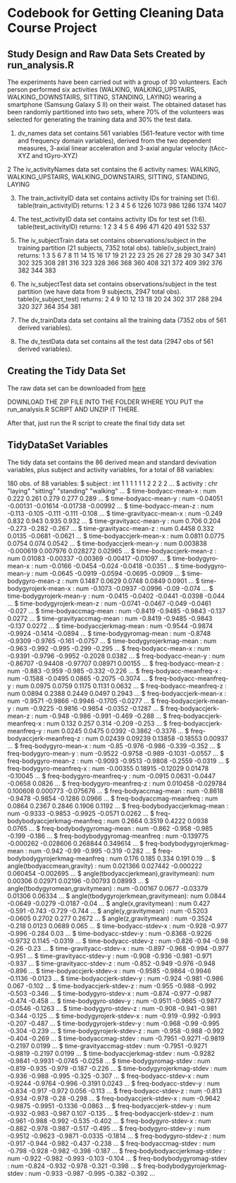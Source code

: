 # Codebook for Getting Cleaning Data Course Project 

## Study Design and Raw Data Sets Created by run_analysis.R

The experiments have been carried out with a group of 30 volunteers. Each person performed six activities (WALKING, WALKING_UPSTAIRS, WALKING_DOWNSTAIRS, SITTING, STANDING, LAYING) wearing a smartphone (Samsung Galaxy S II) on their waist. The obtained dataset has been randomly partitioned into two sets, where 70% of the volunteers was selected for generating the training data and 30% the test data. 

1. dv_names data set contains 561 variables (561-feature vector with time and frequency domain variables), derived from the two dependent measures, 3-axial linear acceleration and 3-axial angular velocity (tAcc-XYZ and tGyro-XYZ)

2 The iv_activityNames data set contains the 6 activity names: WALKING, WALKING_UPSTAIRS, WALKING_DOWNSTAIRS, SITTING, STANDING, LAYING 

3. The train_activityID data set contains activity IDs for training set (1:6). table(train_activityID) returns:
1    2     3   4    5    6 
1226 1073  986 1286 1374 1407 

4. The test_activityID data set contains activity IDs for test set (1:6). table(test_activityID) returns:
1   2   3   4   5   6 
496 471 420 491 532 537

5. The iv_subjectTrain data set contains observations/subject in the training partition (21 subjects, 7352 total obs). table(iv_subject_train) returns:
1   3   5   6   7   8   11  14  15  16  17  19  21  22  23  25  26  27  28  29  30 
347 341 302 325 308 281 316 323 328 366 368 360 408 321 372 409 392 376 382 344 383

6. The iv_subjectTest data set contains observations/subject in the test partition (we have data from 9 subjects, 2947 total obs). table(iv_subject_test) returns:
2   4   9   10  12  13  18  20  24 
302 317 288 294 320 327 364 354 381

7. The dv_trainData data set contains all the training data (7352 obs of 561 derived variables).

8. The dv_testData data set contains all the test data (2947 obs of 561 derived variables).

## Creating the Tidy Data Set

The raw data set can be downloaded from [here](https://d396qusza40orc.cloudfront.net/getdata%2Fprojectfiles%2FUCI%20HAR%20Dataset.zip) 

DOWNLOAD THE ZIP FILE INTO THE FOLDER WHERE YOU PUT the run_analysis.R SCRIPT AND UNZIP IT THERE.

After that, just run the R script to create the final tidy data set

## TidyDataSet Variables

The tidy data set contains the  86 derived mean and standard devivation variables, plus subject and activity variables, for a total of 88 variables:

180 obs. of  88 variables:
 $ subject                             : int  1 1 1 1 1 1 2 2 2 2 ...
 $ activity                            : chr  "laying" "sitting" "standing" "walking" ...
 $ time-bodyacc-mean-x                 : num  0.222 0.261 0.279 0.277 0.289 ...
 $ time-bodyacc-mean-y                 : num  -0.04051 -0.00131 -0.01614 -0.01738 -0.00992 ...
 $ time-bodyacc-mean-z                 : num  -0.113 -0.105 -0.111 -0.111 -0.108 ...
 $ time-gravityacc-mean-x              : num  -0.249 0.832 0.943 0.935 0.932 ...
 $ time-gravityacc-mean-y              : num  0.706 0.204 -0.273 -0.282 -0.267 ...
 $ time-gravityacc-mean-z              : num  0.4458 0.332 0.0135 -0.0681 -0.0621 ...
 $ time-bodyaccjerk-mean-x             : num  0.0811 0.0775 0.0754 0.074 0.0542 ...
 $ time-bodyaccjerk-mean-y             : num  0.003838 -0.000619 0.007976 0.028272 0.02965 ...
 $ time-bodyaccjerk-mean-z             : num  0.01083 -0.00337 -0.00369 -0.00417 -0.01097 ...
 $ time-bodygyro-mean-x                : num  -0.0166 -0.0454 -0.024 -0.0418 -0.0351 ...
 $ time-bodygyro-mean-y                : num  -0.0645 -0.0919 -0.0594 -0.0695 -0.0909 ...
 $ time-bodygyro-mean-z                : num  0.1487 0.0629 0.0748 0.0849 0.0901 ...
 $ time-bodygyrojerk-mean-x            : num  -0.1073 -0.0937 -0.0996 -0.09 -0.074 ...
 $ time-bodygyrojerk-mean-y            : num  -0.0415 -0.0402 -0.0441 -0.0398 -0.044 ...
 $ time-bodygyrojerk-mean-z            : num  -0.0741 -0.0467 -0.049 -0.0461 -0.027 ...
 $ time-bodyaccmag-mean                : num  -0.8419 -0.9485 -0.9843 -0.137 0.0272 ...
 $ time-gravityaccmag-mean             : num  -0.8419 -0.9485 -0.9843 -0.137 0.0272 ...
 $ time-bodyaccjerkmag-mean            : num  -0.9544 -0.9874 -0.9924 -0.1414 -0.0894 ...
 $ time-bodygyromag-mean               : num  -0.8748 -0.9309 -0.9765 -0.161 -0.0757 ...
 $ time-bodygyrojerkmag-mean           : num  -0.963 -0.992 -0.995 -0.299 -0.295 ...
 $ freq-bodyacc-mean-x                 : num  -0.9391 -0.9796 -0.9952 -0.2028 0.0382 ...
 $ freq-bodyacc-mean-y                 : num  -0.86707 -0.94408 -0.97707 0.08971 0.00155 ...
 $ freq-bodyacc-mean-z                 : num  -0.883 -0.959 -0.985 -0.332 -0.226 ...
 $ freq-bodyacc-meanfreq-x             : num  -0.1588 -0.0495 0.0865 -0.2075 -0.3074 ...
 $ freq-bodyacc-meanfreq-y             : num  0.0975 0.0759 0.1175 0.1131 0.0632 ...
 $ freq-bodyacc-meanfreq-z             : num  0.0894 0.2388 0.2449 0.0497 0.2943 ...
 $ freq-bodyaccjerk-mean-x             : num  -0.9571 -0.9866 -0.9946 -0.1705 -0.0277 ...
 $ freq-bodyaccjerk-mean-y             : num  -0.9225 -0.9816 -0.9854 -0.0352 -0.1287 ...
 $ freq-bodyaccjerk-mean-z             : num  -0.948 -0.986 -0.991 -0.469 -0.288 ...
 $ freq-bodyaccjerk-meanfreq-x         : num  0.132 0.257 0.314 -0.209 -0.253 ...
 $ freq-bodyaccjerk-meanfreq-y         : num  0.0245 0.0475 0.0392 -0.3862 -0.3376 ...
 $ freq-bodyaccjerk-meanfreq-z         : num  0.02439 0.09239 0.13858 -0.18553 0.00937 ...
 $ freq-bodygyro-mean-x                : num  -0.85 -0.976 -0.986 -0.339 -0.352 ...
 $ freq-bodygyro-mean-y                : num  -0.9522 -0.9758 -0.989 -0.1031 -0.0557 ...
 $ freq-bodygyro-mean-z                : num  -0.9093 -0.9513 -0.9808 -0.2559 -0.0319 ...
 $ freq-bodygyro-meanfreq-x            : num  -0.00355 0.18915 -0.12029 0.01478 -0.10045 ...
 $ freq-bodygyro-meanfreq-y            : num  -0.0915 0.0631 -0.0447 -0.0658 0.0826 ...
 $ freq-bodygyro-meanfreq-z            : num  0.010458 -0.029784 0.100608 0.000773 -0.075676 ...
 $ freq-bodyaccmag-mean                : num  -0.8618 -0.9478 -0.9854 -0.1286 0.0966 ...
 $ freq-bodyaccmag-meanfreq            : num  0.0864 0.2367 0.2846 0.1906 0.1192 ...
 $ freq-bodybodyaccjerkmag-mean        : num  -0.9333 -0.9853 -0.9925 -0.0571 0.0262 ...
 $ freq-bodybodyaccjerkmag-meanfreq    : num  0.2664 0.3519 0.4222 0.0938 0.0765 ...
 $ freq-bodybodygyromag-mean           : num  -0.862 -0.958 -0.985 -0.199 -0.186 ...
 $ freq-bodybodygyromag-meanfreq       : num  -0.139775 -0.000262 -0.028606 0.268844 0.349614 ...
 $ freq-bodybodygyrojerkmag-mean       : num  -0.942 -0.99 -0.995 -0.319 -0.282 ...
 $ freq-bodybodygyrojerkmag-meanfreq   : num  0.176 0.185 0.334 0.191 0.19 ...
 $ angle(tbodyaccmean,gravity)         : num  0.021366 0.027442 -0.000222 0.060454 -0.002695 ...
 $ angle(tbodyaccjerkmean),gravitymean): num  0.00306 0.02971 0.02196 -0.00793 0.08993 ...
 $ angle(tbodygyromean,gravitymean)    : num  -0.00167 0.0677 -0.03379 0.01306 0.06334 ...
 $ angle(tbodygyrojerkmean,gravitymean): num  0.0844 -0.0649 -0.0279 -0.0187 -0.04 ...
 $ angle(x,gravitymean)                : num  0.427 -0.591 -0.743 -0.729 -0.744 ...
 $ angle(y,gravitymean)                : num  -0.5203 -0.0605 0.2702 0.277 0.2672 ...
 $ angle(z,gravitymean)                : num  -0.3524 -0.218 0.0123 0.0689 0.065 ...
 $ time-bodyacc-stdev-x                : num  -0.928 -0.977 -0.996 -0.284 0.03 ...
 $ time-bodyacc-stdev-y                : num  -0.8368 -0.9226 -0.9732 0.1145 -0.0319 ...
 $ time-bodyacc-stdev-z                : num  -0.826 -0.94 -0.98 -0.26 -0.23 ...
 $ time-gravityacc-stdev-x             : num  -0.897 -0.968 -0.994 -0.977 -0.951 ...
 $ time-gravityacc-stdev-y             : num  -0.908 -0.936 -0.981 -0.971 -0.937 ...
 $ time-gravityacc-stdev-z             : num  -0.852 -0.949 -0.976 -0.948 -0.896 ...
 $ time-bodyaccjerk-stdev-x            : num  -0.9585 -0.9864 -0.9946 -0.1136 -0.0123 ...
 $ time-bodyaccjerk-stdev-y            : num  -0.924 -0.981 -0.986 0.067 -0.102 ...
 $ time-bodyaccjerk-stdev-z            : num  -0.955 -0.988 -0.992 -0.503 -0.346 ...
 $ time-bodygyro-stdev-x               : num  -0.874 -0.977 -0.987 -0.474 -0.458 ...
 $ time-bodygyro-stdev-y               : num  -0.9511 -0.9665 -0.9877 -0.0546 -0.1263 ...
 $ time-bodygyro-stdev-z               : num  -0.908 -0.941 -0.981 -0.344 -0.125 ...
 $ time-bodygyrojerk-stdev-x           : num  -0.919 -0.992 -0.993 -0.207 -0.487 ...
 $ time-bodygyrojerk-stdev-y           : num  -0.968 -0.99 -0.995 -0.304 -0.239 ...
 $ time-bodygyrojerk-stdev-z           : num  -0.958 -0.988 -0.992 -0.404 -0.269 ...
 $ time-bodyaccmag-stdev               : num  -0.7951 -0.9271 -0.9819 -0.2197 0.0199 ...
 $ time-gravityaccmag-stdev            : num  -0.7951 -0.9271 -0.9819 -0.2197 0.0199 ...
 $ time-bodyaccjerkmag-stdev           : num  -0.9282 -0.9841 -0.9931 -0.0745 -0.0258 ...
 $ time-bodygyromag-stdev              : num  -0.819 -0.935 -0.979 -0.187 -0.226 ...
 $ time-bodygyrojerkmag-stdev          : num  -0.936 -0.988 -0.995 -0.325 -0.307 ...
 $ freq-bodyacc-stdev-x                : num  -0.9244 -0.9764 -0.996 -0.3191 0.0243 ...
 $ freq-bodyacc-stdev-y                : num  -0.834 -0.917 -0.972 0.056 -0.113 ...
 $ freq-bodyacc-stdev-z                : num  -0.813 -0.934 -0.978 -0.28 -0.298 ...
 $ freq-bodyaccjerk-stdev-x            : num  -0.9642 -0.9875 -0.9951 -0.1336 -0.0863 ...
 $ freq-bodyaccjerk-stdev-y            : num  -0.932 -0.983 -0.987 0.107 -0.135 ...
 $ freq-bodyaccjerk-stdev-z            : num  -0.961 -0.988 -0.992 -0.535 -0.402 ...
 $ freq-bodygyro-stdev-x               : num  -0.882 -0.978 -0.987 -0.517 -0.495 ...
 $ freq-bodygyro-stdev-y               : num  -0.9512 -0.9623 -0.9871 -0.0335 -0.1814 ...
 $ freq-bodygyro-stdev-z               : num  -0.917 -0.944 -0.982 -0.437 -0.238 ...
 $ freq-bodyaccmag-stdev               : num  -0.798 -0.928 -0.982 -0.398 -0.187 ...
 $ freq-bodybodyaccjerkmag-stdev       : num  -0.922 -0.982 -0.993 -0.103 -0.104 ...
 $ freq-bodybodygyromag-stdev          : num  -0.824 -0.932 -0.978 -0.321 -0.398 ...
 $ freq-bodybodygyrojerkmag-stdev      : num  -0.933 -0.987 -0.995 -0.382 -0.392 ...

